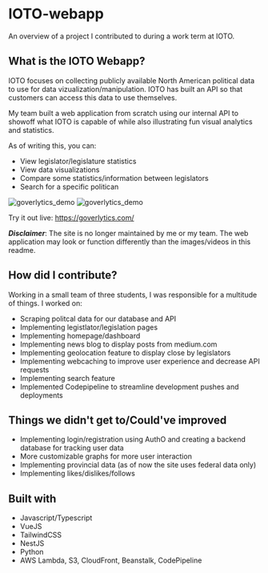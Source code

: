 # IOTO-webapp
An overview of a project I contributed to during a work term at IOTO.

## What is the IOTO Webapp?
IOTO focuses on collecting publicly available North American political data to use for data vizualization/manipulation. IOTO has built an API so that customers can access this data to use themselves.

My team built a web application from scratch using our internal API to showoff what IOTO is capable of while also illustrating fun visual analytics and statistics. 

As of writing this, you can:
- View legislator/legislature statistics  
- View data visualizations  
- Compare some statistics/information between legislators 
- Search for a specific politican

![goverlytics_demo](https://media.giphy.com/media/dCPma1n5k6Zo5koisz/giphy.gif)
![goverlytics_demo](https://media.giphy.com/media/Hsu7tfSslO9vliSIcI/giphy.gif)

Try it out live: https://goverlytics.com/

***Disclaimer***: The site is no longer maintained by me or my team. The web application may look or function differently than the images/videos in this readme.

## How did I contribute?
Working in a small team of three students, I was responsible for a multitude of things. I worked on:

- Scraping politcal data for our database and API
- Implementing legistlator/legislation pages
- Implementing homepage/dashboard
- Implementing news blog to display posts from medium.com
- Implementing geolocation feature to display close by legislators
- Implementing webcaching to improve user experience and decrease API requests
- Implementing search feature
- Implemented Codepipeline to streamline development pushes and deployments

## Things we didn't get to/Could've improved
- Implementing login/registration using AuthO and creating a backend database for tracking user data
- More customizable graphs for more user interaction
- Implementing provincial data (as of now the site uses federal data only)
- Implementing likes/dislikes/follows

## Built with
- Javascript/Typescript
- VueJS
- TailwindCSS
- NestJS
- Python
- AWS Lambda, S3, CloudFront, Beanstalk, CodePipeline
